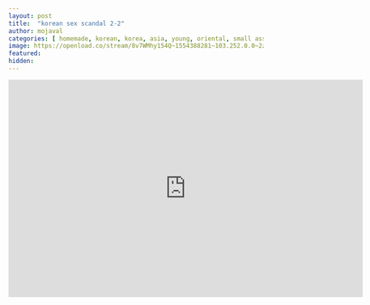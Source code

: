 ```yaml
---
layout: post
title:  "korean sex scandal 2-2"
author: mojaval
categories: [ homemade, korean, korea, asia, young, oriental, small ass, pussy eating, skinny, hairy, natural tits, cowgirl, missionary, spooning, doggy ]
image: https://openload.co/stream/8v7WMhy154Q~1554388281~103.252.0.0~2zfeKpvD?mime=true
featured: 
hidden: 
---
```


<iframe src="https://openload.co/embed/JfTqOTZVg-k/korean-sex-scandal-2-2___34803e3bec7a220b1666a493ed82b796d67dd777.mp4" scrolling="no" frameborder="0" width="700" height="430" allowfullscreen="true" webkitallowfullscreen="true" mozallowfullscreen="true"></iframe>